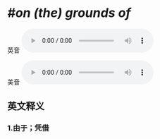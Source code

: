# ***\#on (the) grounds of*** 
英音
<audio src="./media/on (the) grounds of1_AAC.aac" controls="controls"></audio>

美音
<audio src="./media/on (the) grounds of2_AAC.aac" controls="controls"></audio>



  

英文释义
---
### 1.**由于；凭借**  


